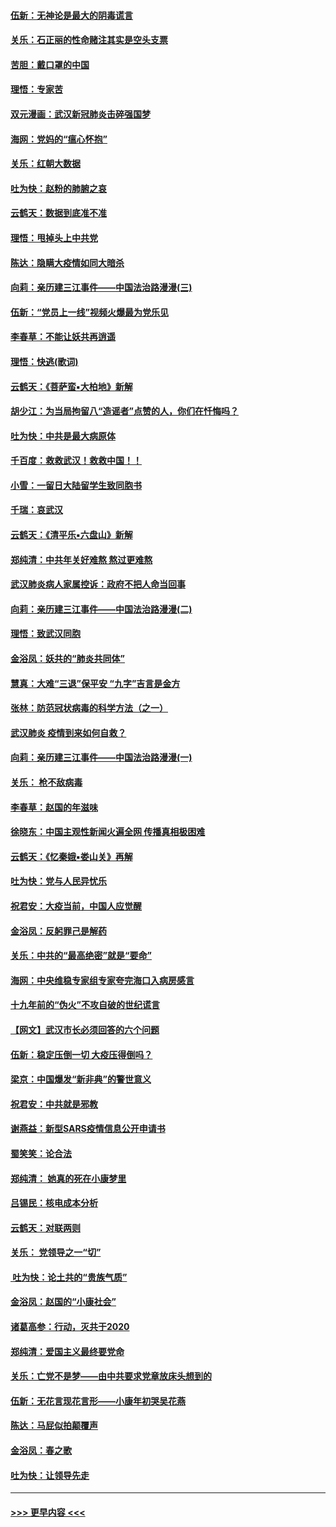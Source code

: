 #### [伍新：无神论是最大的阴毒谎言](../pages/nsc993/n11846129.md?t=02060011) 
#### [关乐：石正丽的性命赌注其实是空头支票](../pages/nsc993/n11846109.md?t=02060011) 
#### [苦胆：戴口罩的中国](../pages/nsc993/n11845576.md?t=02060011) 
#### [理悟：专家苦](../pages/nsc993/n11845564.md?t=02060011) 
#### [双元漫画：武汉新冠肺炎击碎强国梦](../pages/nsc993/n11843320.md?t=02060011) 
#### [海网：党妈的“瘟心怀抱”](../pages/nsc993/n11840740.md?t=02060011) 
#### [关乐：红朝大数据](../pages/nsc993/n11840675.md?t=02060011) 
#### [吐为快：赵粉的肺腑之哀](../pages/nsc993/n11840618.md?t=02060011) 
#### [云鹤天：数据到底准不准](../pages/nsc993/n11840325.md?t=02060011) 
#### [理悟：甩掉头上中共党](../pages/nsc993/n11838826.md?t=02060011) 
#### [陈达：隐瞒大疫情如同大暗杀](../pages/nsc993/n11838771.md?t=02060011) 
#### [向莉：亲历建三江事件——中国法治路漫漫(三)](../pages/nsc993/n11831825.md?t=02060011) 
#### [伍新：“党员上一线”视频火爆最为党乐见](../pages/nsc993/n11838200.md?t=02060011) 
#### [李春草：不能让妖共再逍遥](../pages/nsc993/n11838102.md?t=02060011) 
#### [理悟：快逃(歌词)](../pages/nsc993/n11838083.md?t=02060011) 
#### [云鹤天：《菩萨蛮▪大柏地》新解](../pages/nsc993/n11838059.md?t=02060011) 
#### [胡少江：为当局拘留八“造谣者”点赞的人，你们在忏悔吗？](../pages/nsc993/n11836801.md?t=02060011) 
#### [吐为快：中共是最大病原体](../pages/nsc993/n11836748.md?t=02060011) 
#### [千百度：救救武汉！救救中国！！](../pages/nsc993/n11836145.md?t=02060011) 
#### [小雪：一留日大陆留学生致同胞书](../pages/nsc993/n11834624.md?t=02060011) 
#### [千瑞：哀武汉](../pages/nsc993/n11833647.md?t=02060011) 
#### [云鹤天：《清平乐▪六盘山》新解](../pages/nsc993/n11833611.md?t=02060011) 
#### [郑纯清：中共年关好难熬 熬过更难熬](../pages/nsc993/n11833489.md?t=02060011) 
#### [武汉肺炎病人家属控诉：政府不把人命当回事](../pages/nsc993/n11833205.md?t=02060011) 
#### [向莉：亲历建三江事件——中国法治路漫漫(二)](../pages/nsc993/n11829102.md?t=02060011) 
#### [理悟：致武汉同胞](../pages/nsc993/n11831522.md?t=02060011) 
#### [金浴凤：妖共的“肺炎共同体”](../pages/nsc993/n11829448.md?t=02060011) 
#### [慧真：大难“三退”保平安 “九字”吉言是金方](../pages/nsc993/n11829501.md?t=02060011) 
#### [张林：防范冠状病毒的科学方法（之一）](../pages/nsc993/n11828618.md?t=02060011) 
#### [武汉肺炎 疫情到来如何自救？](../pages/nsc993/n11827632.md?t=02060011) 
#### [向莉：亲历建三江事件——中国法治路漫漫(一)](../pages/nsc993/n11827190.md?t=02060011) 
#### [关乐： 枪不敌病毒](../pages/nsc993/n11826746.md?t=02060011) 
#### [李春草：赵国的年滋味](../pages/nsc993/n11826321.md?t=02060011) 
#### [徐晓东：中国主观性新闻火遍全网 传播真相极困难](../pages/nsc993/n11826508.md?t=02060011) 
#### [云鹤天：《忆秦娥▪娄山关》再解](../pages/nsc993/n11824682.md?t=02060011) 
#### [吐为快：党与人民异忧乐](../pages/nsc993/n11824660.md?t=02060011) 
#### [祝君安：大疫当前，中国人应觉醒](../pages/nsc993/n11821946.md?t=02060011) 
#### [金浴凤：反躬罪己是解药](../pages/nsc993/n11820280.md?t=02060011) 
#### [关乐：中共的“最高绝密”就是“要命”](../pages/nsc993/n11816946.md?t=02060011) 
#### [海网：中央维稳专家组专家夸完海口入病房感言](../pages/nsc993/n11815138.md?t=02060011) 
#### [十九年前的“伪火”不攻自破的世纪谎言](../pages/nsc993/n11813238.md?t=02060011) 
#### [【网文】武汉市长必须回答的六个问题](../pages/nsc993/n11813848.md?t=02060011) 
#### [伍新：稳定压倒一切 大疫压得倒吗？](../pages/nsc993/n11812634.md?t=02060011) 
#### [梁京：中国爆发“新非典”的警世意义](../pages/nsc993/n11812554.md?t=02060011) 
#### [祝君安：中共就是邪教](../pages/nsc993/n11812431.md?t=02060011) 
#### [谢燕益：新型SARS疫情信息公开申请书](../pages/nsc993/n11808840.md?t=02060011) 
#### [蜀笑笑：论合法](../pages/nsc993/n11808064.md?t=02060011) 
#### [郑纯清： 她真的死在小康梦里](../pages/nsc993/n11806623.md?t=02060011) 
#### [吕锡民：核电成本分析](../pages/nsc993/n11806284.md?t=02060011) 
#### [云鹤天：对联两则](../pages/nsc993/n11805957.md?t=02060011) 
#### [关乐： 党领导之一“切”](../pages/nsc993/n11804505.md?t=02060011) 
#### [ 吐为快：论土共的“贵族气质”](../pages/nsc993/n11804490.md?t=02060011) 
#### [金浴凤：赵国的“小康社会”](../pages/nsc993/n11804452.md?t=02060011) 
#### [诸葛高参：行动，灭共于2020](../pages/nsc993/n11804120.md?t=02060011) 
#### [郑纯清：爱国主义最终要党命](../pages/nsc993/n11802197.md?t=02060011) 
#### [关乐：亡党不是梦——由中共要求党章放床头想到的](../pages/nsc993/n11802156.md?t=02060011) 
#### [伍新：无花言现花言形——小康年初哭吴花燕](../pages/nsc993/n11800044.md?t=02060011) 
#### [陈达：马屁似拍颠覆声](../pages/nsc993/n11800010.md?t=02060011) 
#### [金浴凤：春之歌](../pages/nsc993/n11797687.md?t=02060011) 
#### [吐为快：让领导先走](../pages/nsc993/n11797512.md?t=02060011) 

----
#### [ >>> 更早内容 <<< ](../indexes/nsc993-earlier.md)
